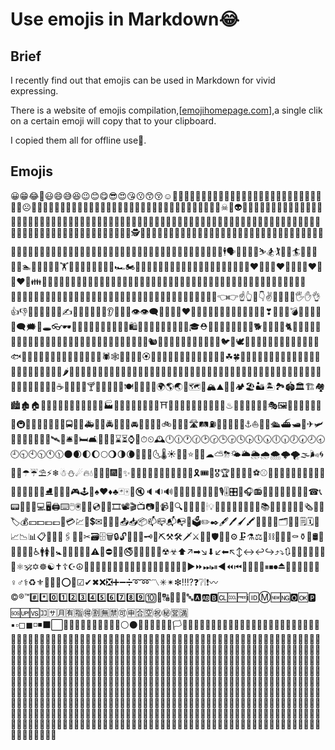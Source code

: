 # Use emojis in Markdown😂

## Brief

I recently find out that emojis can be used in Markdown for vivid expressing.

There is a website of emojis compilation,[[emojihomepage.com](http://emojihomepage.com/)],a single clik on a certain emoji will copy that to your clipboard.

I copied them all for offline use🤣.

## Emojis

😀😁😂🤣😃😄😅😆😉😊😋😎😍😘😗😙😚☺🙂🤗🤔😐😑😶🙄😏😣😥😮🤐😯😪😫😴😌😛😜😝🤤😒😓😔😕🙃🤑😲☹🙁😖😞😟😤😢😭😦😧😨😩😬😰😱😳😵😡😠😷🤒🤕🤢🤧😇🤠🤡🤥🤓😈👿👹👺💀☠👻👽👾🤖💩😺😸😹😻😼😽🙀😿😾🙈🙉🙊👶👦👧👨👩👴👵👨‍⚕️👩‍⚕️👨‍🎓👩‍🎓👨‍🏫👩‍🏫👨‍⚖️👩‍⚖️👨‍🌾👩‍🌾👨‍🍳👩‍🍳👨‍🔧👩‍🔧👨‍🏭👩‍🏭👨‍💼👩‍💼👨‍🔬👩‍🔬👨‍💻👩‍💻👨‍🎤👩‍🎤👨‍🎨👩‍🎨👨‍✈️👩‍✈️👨‍🚀👩‍🚀👨‍🚒👩‍🚒👮👮‍♀️🕵🕵️‍♀️💂💂‍♀️👷👷‍♀️🤴👸👳👳‍♀️👲👱👱‍♀️🤵👰🤰👼🎅🤶🙍🙍‍♂️🙎🙎‍♂️🙅🙅‍♂️🙆🙆‍♂️💁💁‍♂️🙋🙋‍♂️🙇🙇‍♀️🤦🤦‍♀️🤷🤷‍♂️💆💆‍♂️💇💇‍♂️🚶🚶‍♀️🏃🏃‍♀️💃🕺👯👯‍♂️🛀🛌🕴🗣👤👥🤺🏇⛷🏂🏌🏌️‍♀️🏄🏄‍♀️🚣🚣‍♀️🏊🏊‍♀️⛹⛹️‍♀️🏋🏋️‍♀️🚴🚴‍♀️🚵🚵‍♀️🏎🏍🤸🤸‍♀️🤼🤼‍♂️🤽🤽‍♀️🤾🤾‍♂️🤹🤹‍♀️👫👬👭💏👨‍❤️‍💋‍👨👩‍❤️‍💋‍👩💑👨‍❤️‍👨👩‍❤️‍👩👪👨‍👩‍👦👨‍👩‍👧👨‍👩‍👧‍👦👨‍👩‍👦‍👦👨‍👩‍👧‍👧👨‍👨‍👦👨‍👨‍👧👨‍👨‍👧‍👦👨‍👨‍👦‍👦👨‍👨‍👧‍👧👩‍👩‍👦👩‍👩‍👧👩‍👩‍👧‍👦👩‍👩‍👦‍👦👩‍👩‍👧‍👧👨‍👦👨‍👦‍👦👨‍👧👨‍👧‍👦👨‍👧‍👧👩‍👦👩‍👦‍👦👩‍👧👩‍👧‍👦👩‍👧‍👧🤳💪👈👉☝👆🖕👇✌🤞🖖🤘🤙🖐✋👌👍👎✊👊🤛🤜🤚👋✍👏👐🙌🙏🤝💅👂👃👣👀👁👁️‍🗨️👅👄💋💘❤💓💔💕💖💗💙💚💛💜🖤💝💞💟❣💌💤💢💣💥💦💨💫💬🗨🗯💭🕳👓🕶👔👕👖👗👘👙👚👛👜👝🛍🎒👞👟👠👡👢👑👒🎩🎓⛑📿💄💍💎🐵🐒🦍🐶🐕🐩🐺🦊🐱🐈🦁🐯🐅🐆🐴🐎🦄🦌🐮🐂🐃🐄🐷🐖🐗🐽🐏🐑🐐🐪🐫🐘🦏🐭🐁🐀🐹🐰🐇🐿🦇🐻🐨🐼🐾🦃🐔🐓🐣🐤🐥🐦🐧🕊🦅🦆🦉🐸🐊🐢🦎🐍🐲🐉🐳🐋🐬🐟🐠🐡🦈🐙🐚🦀🦐🦑🐌🦋🐛🐜🐝🐞🕷🕸🦂💐🌸💮🏵🌹🥀🌺🌻🌼🌷🌱🌲🌳🌴🌵🌾🌿☘🍀🍁🍂🍃🍇🍈🍉🍊🍋🍌🍍🍎🍏🍐🍑🍒🍓🥝🍅🥑🍆🥔🥕🌽🌶🥒🍄🥜🌰🍞🥐🥖🥞🧀🍖🍗🥓🍔🍟🍕🌭🌮🌯🥙🥚🍳🥘🍲🥗🍿🍱🍘🍙🍚🍛🍜🍝🍠🍢🍣🍤🍥🍡🍦🍧🍨🍩🍪🎂🍰🍫🍬🍭🍮🍯🍼🥛☕🍵🍶🍾🍷🍸🍹🍺🍻🥂🥃🍽🍴🥄🔪🏺🌍🌎🌏🌐🗺🗾🏔⛰🌋🗻🏕🏖🏜🏝🏞🏟🏛🏗🏘🏙🏚🏠🏡🏢🏣🏤🏥🏦🏨🏩🏪🏫🏬🏭🏯🏰💒🗼🗽⛪🕌🕍⛩🕋⛲⛺🌁🌃🌄🌅🌆🌇🌉♨🌌🎠🎡🎢💈🎪🎭🖼🎨🎰🚂🚃🚄🚅🚆🚇🚈🚉🚊🚝🚞🚋🚌🚍🚎🚐🚑🚒🚓🚔🚕🚖🚗🚘🚙🚚🚛🚜🚲🛴🛵🚏🛣🛤⛽🚨🚥🚦🚧🛑⚓⛵🛶🚤🛳⛴🛥🚢✈🛩🛫🛬💺🚁🚟🚠🚡🛰🚀🛎🚪🛏🛋🚽🚿🛁⌛⏳⌚⏰⏱⏲🕰🕛🕧🕐🕜🕑🕝🕒🕞🕓🕟🕔🕠🕕🕡🕖🕢🕗🕣🕘🕤🕙🕥🕚🕦🌑🌒🌓🌔🌕🌖🌗🌘🌙🌚🌛🌜🌡☀🌝🌞⭐🌟🌠☁⛅⛈🌤🌥🌦🌧🌨🌩🌪🌫🌬🌀🌈🌂☂☔⛱⚡❄☃⛄☄🔥💧🌊🎃🎄🎆🎇✨🎈🎉🎊🎋🎍🎎🎏🎐🎑🎀🎁🎗🎟🎫🎖🏆🏅🥇🥈🥉⚽⚾🏀🏐🏈🏉🎾🎱🎳🏑🏒🏓🏸🥊🥋🥅🎯⛳⛸🎣🎽🎿🎮🕹🎲♠♥♦♣🃏🀄🎴🔇🔈🔉🔊📢📣📯🔔🔕🎼🎵🎶🎙🎚🎛🎤🎧📻🎷🎸🎹🎺🎻🥁📱📲☎📞📟📠🔋🔌💻🖥🖨⌨🖱🖲💽💾💿📀🎥🎞📽🎬📺📷📸📹📼🔍🔎🔬🔭📡🕯💡🔦🏮📔📕📖📗📘📙📚📓📒📃📜📄📰🗞📑🔖🏷💰💴💵💶💷💸💳💹💱💲✉📧📨📩📤📥📦📫📪📬📭📮🗳✏✒🖋🖊🖌🖍📝💼📁📂🗂📅📆🗒🗓📇📈📉📊📋📌📍📎🖇📏📐✂🗃🗄🗑🔒🔓🔏🔐🔑🗝🔨⛏⚒🛠🗡⚔🔫🏹🛡🔧🔩⚙🗜⚗⚖🔗⛓💉💊🚬⚰⚱🗿🛢🔮🛒🏧🚮🚰♿🚹🚺🚻🚼🚾🛂🛃🛄🛅⚠🚸⛔🚫🚳🚭🚯🚱🚷📵🔞☢☣⬆↗➡↘⬇↙⬅↖↕↔↩↪⤴⤵🔃🔄🔙🔚🔛🔜🔝🛐⚛🕉✡☸☯✝☦☪☮🕎🔯♈♉♊♋♌♍♎♏♐♑♒♓⛎🔀🔁🔂▶⏩⏭⏯◀⏪⏮🔼⏫🔽⏬⏸⏹⏺⏏🎦🔅🔆📶📳📴♀♂⚕♻⚜🔱📛🔰⭕✅☑✔✖❌❎➕➖➗➰➿〽✳✴❇‼⁉❓❔❕❗〰©®™#️⃣*️⃣0️⃣1️⃣2️⃣3️⃣4️⃣5️⃣6️⃣7️⃣8️⃣9️⃣🔟💯🔠🔡🔢🔣🔤🅰🆎🅱🆑🆒🆓ℹ🆔Ⓜ🆕🆖🅾🆗🅿🆘🆙🆚🈁🈂🈷🈶🈯🉐🈹🈚🈲🉑🈸🈴🈳㊗㊙🈺🈵▪▫◻◼◽◾⬛⬜🔶🔷🔸🔹🔺🔻💠🔘🔲🔳⚪⚫🔴🔵🏁🚩🎌🏴🏳🏳️‍🌈🇦🇨🇦🇩🇦🇪🇦🇫🇦🇬🇦🇮🇦🇱🇦🇲🇦🇴🇦🇶🇦🇷🇦🇸🇦🇹🇦🇺🇦🇼🇦🇽🇦🇿🇧🇦🇧🇧🇧🇩🇧🇪🇧🇫🇧🇬🇧🇭🇧🇮🇧🇯🇧🇱🇧🇲🇧🇳🇧🇴🇧🇶🇧🇷🇧🇸🇧🇹🇧🇻🇧🇼🇧🇾🇧🇿🇨🇦🇨🇨🇨🇩🇨🇫🇨🇬🇨🇭🇨🇮🇨🇰🇨🇱🇨🇲🇨🇳🇨🇴🇨🇵🇨🇷🇨🇺🇨🇻🇨🇼🇨🇽🇨🇾🇨🇿🇩🇪🇩🇬🇩🇯🇩🇰🇩🇲🇩🇴🇩🇿🇪🇦🇪🇨🇪🇪🇪🇬🇪🇭🇪🇷🇪🇸🇪🇹🇪🇺🇫🇮🇫🇯🇫🇰🇫🇲🇫🇴🇫🇷🇬🇦🇬🇧🇬🇩🇬🇪🇬🇫🇬🇬🇬🇭🇬🇮🇬🇱🇬🇲🇬🇳🇬🇵🇬🇶🇬🇷🇬🇸🇬🇹🇬🇺🇬🇼🇬🇾🇭🇰🇭🇲🇭🇳🇭🇷🇭🇹🇭🇺🇮🇨🇮🇩🇮🇪🇮🇱🇮🇲🇮🇳🇮🇴🇮🇶🇮🇷🇮🇸🇮🇹🇯🇪🇯🇲🇯🇴🇯🇵🇰🇪🇰🇬🇰🇭🇰🇮🇰🇲🇰🇳🇰🇵🇰🇷🇰🇼🇰🇾🇰🇿🇱🇦🇱🇧🇱🇨🇱🇮🇱🇰🇱🇷🇱🇸🇱🇹🇱🇺🇱🇻🇱🇾🇲🇦🇲🇨🇲🇩🇲🇪🇲🇫🇲🇬🇲🇭🇲🇰🇲🇱🇲🇲🇲🇳🇲🇴🇲🇵🇲🇶🇲🇷🇲🇸🇲🇹🇲🇺🇲🇻🇲🇼🇲🇽🇲🇾🇲🇿🇳🇦🇳🇨🇳🇪🇳🇫🇳🇬🇳🇮🇳🇱🇳🇴🇳🇵🇳🇷🇳🇺🇳🇿🇴🇲🇵🇦🇵🇪🇵🇫🇵🇬🇵🇭🇵🇰🇵🇱🇵🇲🇵🇳🇵🇷🇵🇸🇵🇹🇵🇼🇵🇾🇶🇦🇷🇪🇷🇴🇷🇸🇷🇺🇷🇼🇸🇦🇸🇧🇸🇨🇸🇩🇸🇪🇸🇬🇸🇭🇸🇮🇸🇯🇸🇰🇸🇱🇸🇲🇸🇳🇸🇴🇸🇷🇸🇸🇸🇹🇸🇻🇸🇽🇸🇾🇸🇿🇹🇦🇹🇨🇹🇩🇹🇫🇹🇬🇹🇭🇹🇯🇹🇰🇹🇱🇹🇲🇹🇳🇹🇴🇹🇷🇹🇹🇹🇻🇹🇼🇹🇿🇺🇦🇺🇬🇺🇲🇺🇳🇺🇸🇺🇾🇺🇿🇻🇦🇻🇨🇻🇪🇻🇬🇻🇮🇻🇳🇻🇺🇼🇫🇼🇸🇽🇰🇾🇪🇾🇹🇿🇦🇿🇲🇿🇼
